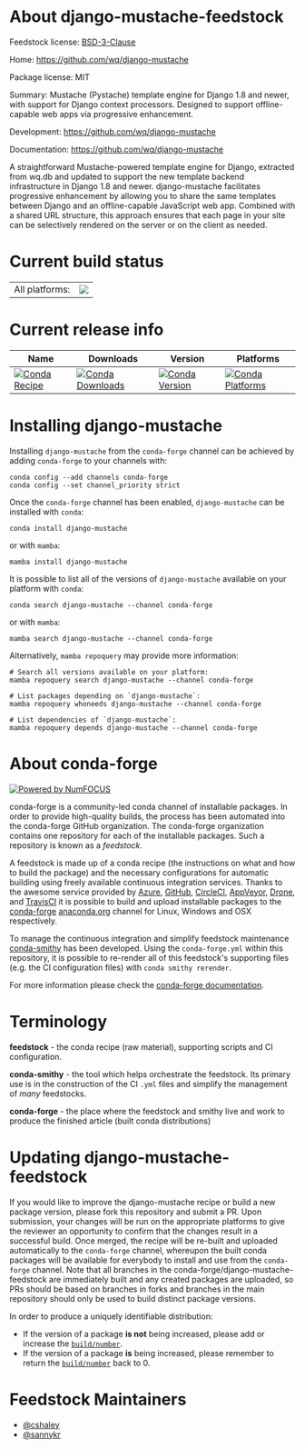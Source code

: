 About django-mustache-feedstock
===============================

Feedstock license: [BSD-3-Clause](https://github.com/conda-forge/django-mustache-feedstock/blob/main/LICENSE.txt)

Home: https://github.com/wq/django-mustache

Package license: MIT

Summary: Mustache (Pystache) template engine for Django 1.8 and newer, with support for Django context processors. Designed to support offline-capable web apps via progressive enhancement.

Development: https://github.com/wq/django-mustache

Documentation: https://github.com/wq/django-mustache

A straightforward Mustache-powered template engine for Django, extracted from wq.db and updated to support the new template backend infrastructure in Django 1.8 and newer. django-mustache facilitates progressive enhancement by allowing you to share the same templates between Django and an offline-capable JavaScript web app. Combined with a shared URL structure, this approach ensures that each page in your site can be selectively rendered on the server or on the client as needed.

Current build status
====================


<table><tr><td>All platforms:</td>
    <td>
      <a href="https://dev.azure.com/conda-forge/feedstock-builds/_build/latest?definitionId=3839&branchName=main">
        <img src="https://dev.azure.com/conda-forge/feedstock-builds/_apis/build/status/django-mustache-feedstock?branchName=main">
      </a>
    </td>
  </tr>
</table>

Current release info
====================

| Name | Downloads | Version | Platforms |
| --- | --- | --- | --- |
| [![Conda Recipe](https://img.shields.io/badge/recipe-django--mustache-green.svg)](https://anaconda.org/conda-forge/django-mustache) | [![Conda Downloads](https://img.shields.io/conda/dn/conda-forge/django-mustache.svg)](https://anaconda.org/conda-forge/django-mustache) | [![Conda Version](https://img.shields.io/conda/vn/conda-forge/django-mustache.svg)](https://anaconda.org/conda-forge/django-mustache) | [![Conda Platforms](https://img.shields.io/conda/pn/conda-forge/django-mustache.svg)](https://anaconda.org/conda-forge/django-mustache) |

Installing django-mustache
==========================

Installing `django-mustache` from the `conda-forge` channel can be achieved by adding `conda-forge` to your channels with:

```
conda config --add channels conda-forge
conda config --set channel_priority strict
```

Once the `conda-forge` channel has been enabled, `django-mustache` can be installed with `conda`:

```
conda install django-mustache
```

or with `mamba`:

```
mamba install django-mustache
```

It is possible to list all of the versions of `django-mustache` available on your platform with `conda`:

```
conda search django-mustache --channel conda-forge
```

or with `mamba`:

```
mamba search django-mustache --channel conda-forge
```

Alternatively, `mamba repoquery` may provide more information:

```
# Search all versions available on your platform:
mamba repoquery search django-mustache --channel conda-forge

# List packages depending on `django-mustache`:
mamba repoquery whoneeds django-mustache --channel conda-forge

# List dependencies of `django-mustache`:
mamba repoquery depends django-mustache --channel conda-forge
```


About conda-forge
=================

[![Powered by
NumFOCUS](https://img.shields.io/badge/powered%20by-NumFOCUS-orange.svg?style=flat&colorA=E1523D&colorB=007D8A)](https://numfocus.org)

conda-forge is a community-led conda channel of installable packages.
In order to provide high-quality builds, the process has been automated into the
conda-forge GitHub organization. The conda-forge organization contains one repository
for each of the installable packages. Such a repository is known as a *feedstock*.

A feedstock is made up of a conda recipe (the instructions on what and how to build
the package) and the necessary configurations for automatic building using freely
available continuous integration services. Thanks to the awesome service provided by
[Azure](https://azure.microsoft.com/en-us/services/devops/), [GitHub](https://github.com/),
[CircleCI](https://circleci.com/), [AppVeyor](https://www.appveyor.com/),
[Drone](https://cloud.drone.io/welcome), and [TravisCI](https://travis-ci.com/)
it is possible to build and upload installable packages to the
[conda-forge](https://anaconda.org/conda-forge) [anaconda.org](https://anaconda.org/)
channel for Linux, Windows and OSX respectively.

To manage the continuous integration and simplify feedstock maintenance
[conda-smithy](https://github.com/conda-forge/conda-smithy) has been developed.
Using the ``conda-forge.yml`` within this repository, it is possible to re-render all of
this feedstock's supporting files (e.g. the CI configuration files) with ``conda smithy rerender``.

For more information please check the [conda-forge documentation](https://conda-forge.org/docs/).

Terminology
===========

**feedstock** - the conda recipe (raw material), supporting scripts and CI configuration.

**conda-smithy** - the tool which helps orchestrate the feedstock.
                   Its primary use is in the construction of the CI ``.yml`` files
                   and simplify the management of *many* feedstocks.

**conda-forge** - the place where the feedstock and smithy live and work to
                  produce the finished article (built conda distributions)


Updating django-mustache-feedstock
==================================

If you would like to improve the django-mustache recipe or build a new
package version, please fork this repository and submit a PR. Upon submission,
your changes will be run on the appropriate platforms to give the reviewer an
opportunity to confirm that the changes result in a successful build. Once
merged, the recipe will be re-built and uploaded automatically to the
`conda-forge` channel, whereupon the built conda packages will be available for
everybody to install and use from the `conda-forge` channel.
Note that all branches in the conda-forge/django-mustache-feedstock are
immediately built and any created packages are uploaded, so PRs should be based
on branches in forks and branches in the main repository should only be used to
build distinct package versions.

In order to produce a uniquely identifiable distribution:
 * If the version of a package **is not** being increased, please add or increase
   the [``build/number``](https://docs.conda.io/projects/conda-build/en/latest/resources/define-metadata.html#build-number-and-string).
 * If the version of a package **is** being increased, please remember to return
   the [``build/number``](https://docs.conda.io/projects/conda-build/en/latest/resources/define-metadata.html#build-number-and-string)
   back to 0.

Feedstock Maintainers
=====================

* [@cshaley](https://github.com/cshaley/)
* [@sannykr](https://github.com/sannykr/)

